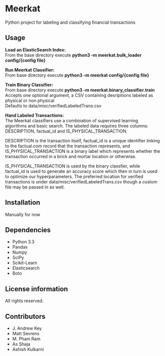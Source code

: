 Meerkat
=====
Python project for labeling and classifying financial transactions

Usage
------------
**Load an ElasticSearch Index:**<br>
From the base directory execute **python3 -m meerkat.bulk_loader config/{config file}**

**Run Meerkat Classifier:**<br>
From base directory execute **python3 -m meerkat config/{config file}**

**Train Binary Classifier:**<br>
From base directory execute **python3 -m meerkat.binary_classifier.train**<br>
Accepts one optional argument, a CSV containing desripitions labeled as physical or non physical<br>
Defaults to data/misc/verifiedLabeledTrans.csv

**Hand Labeled Transactions:**<br>
The Meerkat classifiers use a combination of supervised learning algorithms and basic search. 
The labeled data requires three columns: DESCRIPTION, factual_id and IS_PHYSICAL_TRANSACTION.

DESCRIPTION is the transaction itself, factual_id is a unique identifier linking to the
factual.com record that the transaction represents, and IS_PHYSICAL_TRANSACTION is a binary
label which represents whether the transaction occurred in a brick and mortar location
or otherwise. 

IS_PHYSICAL_TRANSACTION is used by the binary classfier, while factual_id
is used to generate an accuracy score which then in turn is used to optimize our hyperparameters.
The preferred location for verified transactions is under data/misc/verifiedLabeledTrans.csv 
though a custom file may be passed in as well. 

Installation
------------
Manually for now

Dependencies
------------
* Python 3.3
* Pandas
* Numpy
* SciPy
* Scikit-Learn
* Elasticsearch
* Boto

License information
-------------------
All rights reserved.

Contributors
------------
* J. Andrew Key
* Matt Sevrens
* M. Phani Ram
* As Shaja
* Ashish Kulkarni
